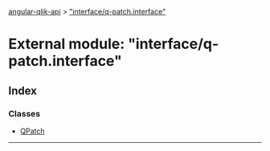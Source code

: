 [angular-qlik-api](../README.md) > ["interface/q-patch.interface"](../modules/_interface_q_patch_interface_.md)

# External module: "interface/q-patch.interface"

## Index

### Classes

* [QPatch](../classes/_interface_q_patch_interface_.qpatch.md)

---

